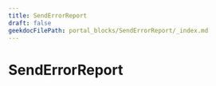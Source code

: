 ```yaml
---
title: SendErrorReport
draft: false
geekdocFilePath: portal_blocks/SendErrorReport/_index.md
---
```

# SendErrorReport